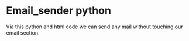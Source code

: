 # Email_sender python 
Via this python and html code we can send any mail without touching our email section. 
